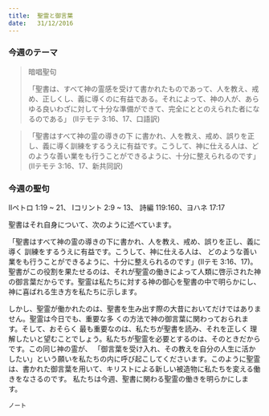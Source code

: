```yaml
---
title:  聖霊と御言葉
date:   31/12/2016
---
```


### 今週のテーマ

> <p>暗唱聖句</p>
> 「聖書は、すべて神の霊感を受けて書かれたものであって、人を教え、戒め、正しくし、義に導くのに有益である。それによって、神の人が、あらゆる良いわざに対して十分な準備ができて、完全にととのえられた者になるのである」	(IIテモテ 3:16、17、口語訳)

> <p></p>
> 「聖書はすべて神の霊の導きの下 に書かれ、人を教え、戒め、誤りを正し、義に導く訓練をするうえに有益です。こうして、神に仕える人は、どのような善い業をも行うことができるように、十分に整えられるのです」(IIテモテ	3:16、17、新共同訳)

### 今週の聖句

IIペトロ 1:19 ~ 21、 Iコリント 2:9 ~ 13、 詩編 119:160、ヨハネ 17:17

 聖書はそれ自身について、次のように述べています。

「聖書はすべて神の霊の導きの下に書かれ、人を教え、戒め、誤りを正し、義に導く 訓練をするうえに有益です。こうして、神に仕える人は、 どのような善い業をも行うことができるように、十分に整えられるのです」(IIテモ 3:16、17)。聖書がこの役割を果たせるのは、それが聖霊の働きによって人類に啓示された神の御言葉だからです。聖霊は私たちに対する神の御心を聖書の中で明らかにし、神に喜ばれる生き方を私たちに示します。

 しかし、聖霊が働かれたのは、聖書を生み出す際の大昔においてだけではありません。聖霊は今日でも、重要な多 くの方法で神の御言葉に関わっておられます。そして、おそらく 最も重要なのは、私たちが聖書を読み、それを正しく 理解したいと望むことでしょう。私たちが聖霊を必要とするのは、そのときだからです。この同じ神の霊が、
「御言葉を受け入れ、その教えを自分の人生に活かしたい」という願いを私たちの内に呼び起こしてくださいます。このように聖霊は、書かれた御言葉を用いて、キリストによる新しい被造物に私たちを変える働きをなさるのです。 私たちは今週、聖書に関わる聖霊の働きを明らかにします。

`ノート`
